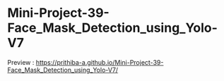 # Mini-Project-39-Face_Mask_Detection_using_Yolo-V7

Preview : https://prithiba-a.github.io/Mini-Project-39-Face_Mask_Detection_using_Yolo-V7/
